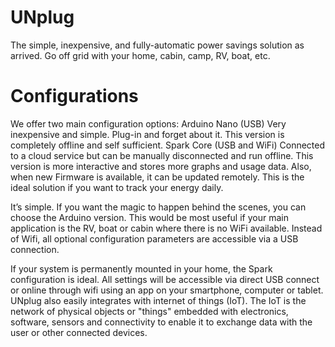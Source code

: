 # UNplug

The simple, inexpensive, and fully-automatic power savings solution as arrived.
Go off grid with your home, cabin, camp, RV, boat, etc.

# Configurations
We offer two main configuration options:
Arduino Nano (USB)
Very inexpensive and simple. Plug-in and forget about it.
This version is completely offline and self sufficient.
Spark Core (USB and WiFi)
Connected to a cloud service but can be manually disconnected and run offline.
This version is more interactive and stores more graphs and usage data. Also, when new Firmware is available, it can be updated remotely. This is the ideal solution if you want to track your energy daily.

It’s simple. If you want the magic to happen behind the scenes, you can choose the Arduino version. This would be most useful if your main application is the RV, boat or cabin where there is no WiFi available. Instead of Wifi, all optional configuration parameters are accessible via a USB connection.

If your system is permanently mounted in your home, the Spark configuration is ideal. All settings will be accessible via direct USB connect or online through wifi using an app on your smartphone, computer or tablet. UNplug also easily integrates with internet of things (IoT). The IoT is the network of physical objects or "things" embedded with electronics, software, sensors and connectivity to enable it to exchange data with the user or other connected devices.
